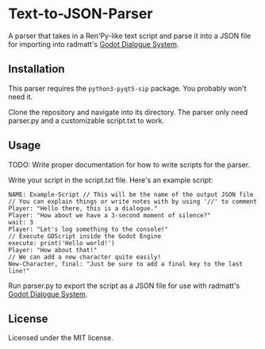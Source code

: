# Text-to-JSON-Parser

A parser that takes in a Ren'Py-like text script and parse it into a JSON file for importing into radmatt's [Godot Dialogue System](https://radmatt.itch.io/godot-dialogue-system).

## Installation

This parser requires the `python3-pyqt5-sip` package. You probably won't need it.

Clone the repository and navigate into its directory. The parser only need parser.py and a customizable script.txt to work.

## Usage

TODO: Write proper documentation for how to write scripts for the parser.

Write your script in the script.txt file. Here's an example script:
```
NAME: Example-Script // This will be the name of the output JSON file
// You can explain things or write notes with by using '//' to comment
Player: "Hello there, this is a dialogue."
Player: "How about we have a 3-second moment of silence?"
wait: 3 
Player: "Let's log something to the console!"
// Execute GDScript inside the Godot Engine
execute: print('Hello world!')
Player: "How about that!" 
// We can add a new character quite easily!
New-Character, final: "Just be sure to add a final key to the last line!"
```
Run parser.py to export the script as a JSON file for use with radmatt's [Godot Dialogue System](https://radmatt.itch.io/godot-dialogue-system).

## License
Licensed under the MIT license.
